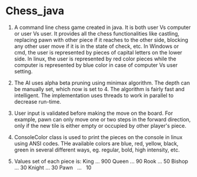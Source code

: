# Chess_java

1. A command line chess game created in java. It is both user Vs computer or user Vs user. It provides all the chess functionalities like
castling, replacing pawn with other piece if it reaches to the other side, blocking any other user move if it is in the state of check, etc.
In Windows or cmd, the user is represented by pieces of capital letters on the lower side. In linux, the user is represented by red color
pieces while the computer is represented by blue color in case of computer Vs user setting. 
  
2. The AI uses alpha beta pruning using minimax algorithm. The depth can be manually set, which now is set to 4. The algorithm is fairly fast
and intelligent. The implementation uses threads to work in parallel to decrease run-time.
 
3. User input is validated before making the move on the board. For example, pawn can only move one or two steps in the forward direction, 
only if the new tile is either empty or occupied by other player's piece.

4. ConsoleColor class is used to print the pieces on the console in linux using ANSI codes. THe available colors are blue, red, yellow, black,
green in several different ways, eg. regular, bold, high intensity, etc.

5. Values set of each piece is:
  King    ...   900
  Queen   ...   90
  Rook    ...   50
  Bishop  ...   30
  Knight  ...   30
  Pawn    ...   10
